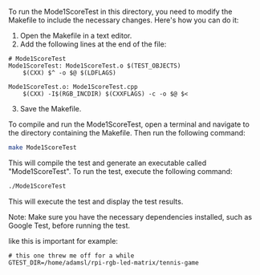 To run the Mode1ScoreTest in this directory, you need to modify the Makefile to include the necessary changes. Here's how you can do it:

1. Open the Makefile in a text editor.
2. Add the following lines at the end of the file:

```make
# Mode1ScoreTest
Mode1ScoreTest: Mode1ScoreTest.o $(TEST_OBJECTS)
    $(CXX) $^ -o $@ $(LDFLAGS)

Mode1ScoreTest.o: Mode1ScoreTest.cpp
    $(CXX) -I$(RGB_INCDIR) $(CXXFLAGS) -c -o $@ $<
```

3. Save the Makefile.

To compile and run the Mode1ScoreTest, open a terminal and navigate to the directory containing the Makefile. Then run the following command:

```bash
make Mode1ScoreTest
```

This will compile the test and generate an executable called "Mode1ScoreTest". To run the test, execute the following command:

```bash
./Mode1ScoreTest
```

This will execute the test and display the test results.

Note: Make sure you have the necessary dependencies installed, such as Google Test, before running the test.

like this is important for example:
``` make 
# this one threw me off for a while
GTEST_DIR=/home/adamsl/rpi-rgb-led-matrix/tennis-game
```